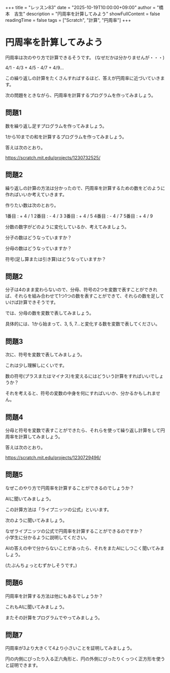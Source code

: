 +++
title = "レッスン83"
date = "2025-10-19T10:00:00+09:00"
author = "橋本　吉生"
description = "円周率を計算してみよう"
showFullContent = false
readingTime = false
tags = ["Scratch", "計算", "円周率"]
+++

# 円周率を計算してみよう

円周率は次のやり方で計算できるそうです。
(なぜだかは分かりませんが・・・)

4/1 - 4/3 + 4/5 - 4/7 + 4/9...

この繰り返しの計算をたくさんすればするほど、答えが円周率に近づいていきます。

次の問題をときながら、円周率を計算するプログラムを作ってみましょう。

## 問題1

数を繰り返し足すプログラムを作ってみましょう。

1から10までの和を計算するプログラムを作ってみましょう。

答えは次のとおり。

https://scratch.mit.edu/projects/1230732525/

## 問題2

繰り返しの計算の方法は分かったので、円周率を計算するための数をどのように作ればいいか考えていきます。

作りたい数は次のとおり。

1番目 : + 4 / 1
2番目 : - 4 / 3
3番目 : + 4 / 5
4番目 : - 4 / 7
5番目 : + 4 / 9

分数の数字がどのように変化しているか、考えてみましょう。

分子の数はどうなっていますか？

分母の数はどうなっていますか？

符号(足し算または引き算)はどうなっていますか？

## 問題2

分子は4のまま変わらないので、分母、符号の2つを変数で表すことができれば、それらを組み合わせて1つ1つの数を表すことができて、それらの数を足していけば計算できそうです。

では、分母の数を変数で表してみましょう。

具体的には、1から始まって、3, 5, 7...と変化する数を変数で表してください。

## 問題3

次に、符号を変数で表してみましょう。

これは少し理解しにくいです。

数の符号(プラスまたはマイナス)を変えるにはどういう計算をすればいいでしょうか？

それを考えると、符号の変数の中身を何にすればいいか、分かるかもしれません。

## 問題4

分母と符号を変数で表すことができたら、それらを使って繰り返し計算をして円周率を計算してみましょう。

答えは次のとおり。

https://scratch.mit.edu/projects/1230729496/

## 問題5

なぜこのやり方で円周率を計算することができるのでしょうか？

AIに聞いてみましょう。

この計算方法は「ライプニッツの公式」といいます。

次のように聞いてみましょう。

なぜライプニッツの公式で円周率を計算することができるのですか？\
小学生に分かるように説明してください。

AIの答えの中で分からないことがあったら、それをまたAIにしつこく聞いてみましょう。

(たぶんちょっとむずかしそうです。)

## 問題6

円周率を計算する方法は他にもあるでしょうか？

これもAIに聞いてみましょう。

またその計算をプログラムでやってみましょう。

## 問題7

円周率が3より大きくて4より小さいことを証明してみましょう。

円の内側にぴったり入る正六角形と、円の外側にぴったりくっつく正方形を使うと証明できます。
